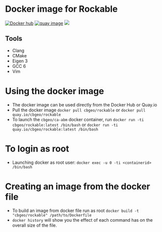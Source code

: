 # Docker image for Rockable

[![Docker hub](https://img.shields.io/badge/docker--hub-cbgeo--rockable-ff69b4.svg)](https://hub.docker.com/r/cbgeo/rockable)
[![quay image](https://img.shields.io/badge/quay--image-cbgeo--rockable-ff69b4.svg)](https://quay.io/repository/cbgeo/rockable)
[![](https://images.microbadger.com/badges/image/cbgeo/rockable.svg)](http://microbadger.com/images/cbgeo/rockable)

## Tools
* Clang
* CMake
* Eigen 3
* GCC 6
* Vim

# Using the docker image
* The docker image can be used directly from the Docker Hub or Quay.io
* Pull the docker image `docker pull cbgeo/rockable` or `docker pull quay.io/cbgeo/rockable`
* To launch the `cbgeo/ca-abm`  docker container, run `docker run -ti cbgeo/rockable:latest /bin/bash` or `docker run -ti quay.io/cbgeo/rockable:latest /bin/bash`

# To login as root
* Launching docker as root user: `docker exec -u 0 -ti <containerid> /bin/bash`

# Creating an image from the docker file
* To build an image from docker file run as root `docker build -t "cbgeo/rockable" /path/to/Dockerfile`
* `docker history` will show you the effect of each command has on the overall size of the file.
